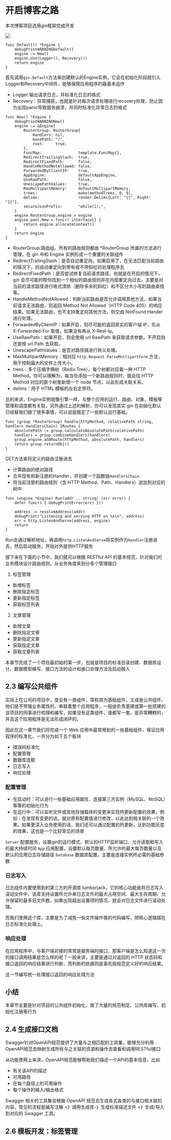 # 开启博客之路

本次博客项目选用gin框架完成开发

![](./gin.png)

```
func Default() *Engine {
	debugPrintWARNINGDefault()
	engine := New()
	engine.Use(Logger(), Recovery())
	return engine
}
```

首先调用`gin.Default`方法来创建默认的Engine实例，它会在初始化阶段就引入Logger和Recovery中间件，能够保障应用程序的最基本运作

- Logger:输出请求日志，并标准化日志的格式
- Recovery：异常捕获，也就是针对每次请求处理进行recovery处理，防止因为出现panic导致服务崩溃，并同时标准化异常日志的格式

```
func New() *Engine {
	debugPrintWARNINGNew()
	engine := &Engine{
		RouterGroup: RouterGroup{
			Handlers: nil,
			basePath: "/",
			root:     true,
		},
		FuncMap:                template.FuncMap{},
		RedirectTrailingSlash:  true,
		RedirectFixedPath:      false,
		HandleMethodNotAllowed: false,
		ForwardedByClientIP:    true,
		AppEngine:              defaultAppEngine,
		UseRawPath:             false,
		UnescapePathValues:     true,
		MaxMultipartMemory:     defaultMultipartMemory,
		trees:                  make(methodTrees, 0, 9),
		delims:                 render.Delims{Left: "{{", Right: "}}"},
		secureJsonPrefix:       "while(1);",
	}
	engine.RouterGroup.engine = engine
	engine.pool.New = func() interface{} {
		return engine.allocateContext()
	}
	return engine
}
```

- RouterGroup:路由组，所有的路由规则都由 *RouterGroup 所属的方法进行管理，在 gin 中和 Engine 实例形成一个重要的关联组件
- RedirectTrailingSlash：是否自动重定向，如果启用了，在无法匹配当前路由的情况下，则自动重定向到带有或不带斜杠的处理程序去
- RedirectFixedPath：是否尝试修复当前请求路径，也就是在开启的情况下，gin 会尽可能的帮你找到一个相似的路由规则并在内部重定向过去，主要是对当前的请求路径进行格式清除（删除多余的斜杠）和不区分大小写的路由查找等。
- HandleMethodNotAllowed：判断当前路由是否允许调用其他方法，如果当前请求无法路由，则返回 Method Not Allowed（HTTP Code 405）的响应结果。如果无法路由，也不支持重定向其他方法，则交由 NotFound Hander 进行处理。
- ForwardedByClientIP：如果开启，则尽可能的返回真实的客户端 IP，先从 X-Forwarded-For 取值，如果没有再从 X-Real-Ip。
- UseRawPath：如果开启，则会使用 url.RawPath 来获取请求参数，不开启则还是按 url.Path 去获取。
- UnescapePathValues：是否对路径值进行转义处理。
- MaxMultipartMemory：相对应 `http.Request ParseMultipartForm` 方法，用于控制最大的文件上传大小。
- trees：多个压缩字典树（Radix Tree），每个树都对应着一种 HTTP Method。你可以理解为，每当你添加一个新路由规则时，就会往 HTTP Method 对应的那个树里新增一个 node 节点，以此形成关联关系。
- delims：用于 HTML 模板的左右定界符。

总的来讲，Engine实例就像引擎一样，与整个应用的运行、路由、对象、模板等管理和调度都有关联，另外通过上述的解析，你可以发现其实 gin 在初始化默认已经替我们做了很多事情，可以说是既定了一些默认运行基础。

```
func (group *RouterGroup) handle(httpMethod, relativePath string, handlers HandlersChain) IRoutes {
	absolutePath := group.calculateAbsolutePath(relativePath)
	handlers = group.combineHandlers(handlers)
	group.engine.addRoute(httpMethod, absolutePath, handlers)
	return group.returnObj()
}
```

GET方法来将定义的路由注册进去

- 计算路由的绝对路径
- 合并现有和新注册的Handler，并创建一个函数链`HandlersChain`
- 将当前注册的路由规则（含 HTTP Method、Path、Handlers）追加到对应的树中

```
func (engine *Engine) Run(addr ...string) (err error) {
	defer func() { debugPrintError(err) }()

	address := resolveAddress(addr)
	debugPrint("Listening and serving HTTP on %s\n", address)
	err = http.ListenAndServe(address, engine)
	return
}
```

Run会通过解析地址，再调用`http.ListenAndServe`将实例作为`Handler`注册进去，然后启动服务，开始对外提供HTTP服务

接下来在下面的小节中，我们就可以根据 RESTful API 的基本规范，针对我们的业务模块设计路由规则，从业务角度来划分多个管理接口

1. 标签管理

- 新增标签
- 删除指定标签
- 更新指定标签
- 获取标签列表

2. 文章管理

- 新增文章
- 删除指定文章
- 更新指定文章
- 获取指定文章
- 获取文章列表

本章节完成了一个项目最初始的第一步，也就是项目的标准目录创建、数据库设计、数据模型编写、接口方法的设计和接口处理方法及启动接入

## 2.3 编写公共组件

实际上在公司的项目中，度会有一类组件，常称其为基础组件，又或是公共组件，他们是不带强业务属性的，串联着整个应用程序，一般由负责基建或第一批搭建的该项目的同事进行梳理和编写，如果没有这类组件，谁都写一套，是非常糟糕的，并且这个应用程序是无法形成闭环的。

因此在这一章节我们将完成一个 Web 应用中最常用到的一些基础组件，保证应用程序的标准化，一共分为如下五个板块

- 错误码标准化
- 配置管理
- 数据库连额
- 日志写入
- 响应处理

### 配置管理

- 在启动时：可以进行一些基础应用属性、连接第三方实例（MySQL、NoSQL）等等的初始化行为
- 在运行中：可以监听文件或其他存储载体的变更来实现热更新配置的效果，例如：在发现有变更的话，就对原有配置值进行修改，以此达到相关联的一个效果。如果更深入业务使用的话，我们还可以通过配置的热更新，达到功能灰度的效果，这也是一个比较常见的场景

`Server` 配置服务，设置gin的运行模式、默认的HTTP监听端口、允许读取和写入的最大持续时间
`App` 应用配置，设置默认每页数量、所允许的最大每页数量以及默认的应用日志存储路径
`Database` 数据库配置，主要是连接实例所必需的基础参数

### 日志写入

日志组件内要使用到的第三方的开源库 lumberjack，它的核心功能是将日志写入滚动文件中，该库支持设置所允许单日志文件的最大占用空间、最大生存周期、允许保留的最多旧文件数，如果出现超出设置项的情况，就会对日志文件进行滚动处理。

而我们使用这个库，主要是为了减免一些文件操作类的代码编写，把核心逻辑摆在日志标准化处理上。

### 响应处理

在应用程序中，与客户端对接的常常是服务端的接口，那客户端是怎么知道这一次的接口调用结果是怎么样的呢？一般来讲，主要是通过对返回的 HTTP 状态码和接口返回的响应结果进行判断，而判断的依据则是事先按规范定义好的响应结果。

这一节编写统一处理接口返回的响应处理方法

## 小结

本章节主要是针对项目的公共组件初始化，做了大量的规范制定、公共库编写、初始化注册等行为

## 2.4 生成接口文档

Swagger针对OpenAPI规范提供了大量与之相匹配的工具集，能够充分利用OpenAPI规范去映射生成所有与之关联的资源和操作去查看和调用RESTful接口

从功能使用上来讲，OpenAPI规范能够帮助我们描述一个API的基本信息，比如

- 有关该API的描述
- 可用路径
- 在每个路径上的可用操作
- 每个操作的输入/输出格式

Swagger 相关的工具集会根据 OpenAPI 规范去生成各式各类的与接口相关联的内容，常见的流程是编写注解 =》调用生成库-》生成标准描述文件 =》生成/导入到对应的 Swagger 工具。

## 2.6 模板开发：标签管理

